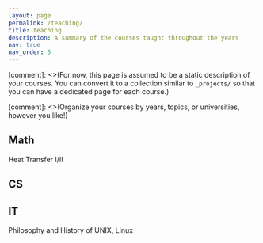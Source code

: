 ```yaml
---
layout: page
permalink: /teaching/
title: teaching
description: A summary of the courses taught throughout the years
nav: true
nav_order: 5
---
```

[comment]: <>(For now, this page is assumed to be a static description of your courses. You can convert it to a collection similar to `_projects/` so that you can have a dedicated page for each course.)

[comment]: <>(Organize your courses by years, topics, or universities, however you like!)

## Math
Heat Transfer I/II
## CS
## IT
Philosophy and History of UNIX, Linux
